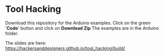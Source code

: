 # Tool Hacking

Download this repository for the Arduino examples. Click on the green '**Code**' button and click on **Download Zip**  The examples are in the Arduino folder. 

The slides are here: https://hackersanddesigners.github.io/tool_hacking/build/